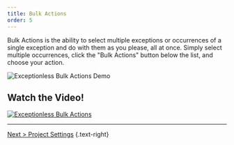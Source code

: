 ```yaml
---
title: Bulk Actions
order: 5
---
```

Bulk Actions is the ability to select multiple exceptions or occurrences of a single exception and do with them as you please, all at once. Simply select multiple occurrences, click the "Bulk Actions" button below the list, and choose your action.

![Exceptionless Bulk Actions Demo](img/exceptionless-bulk-actions.gif)

## Watch the Video!

[![Exceptionless Bulk Actions](img/bulk-actions-video-screenshot.png)](http://www.youtube.com/watch?v=pQXk3ayK8P8)

---

[Next > Project Settings](project-settings.md) {.text-right}
